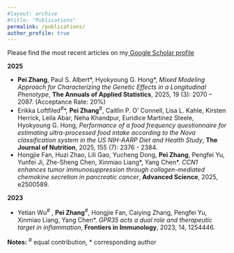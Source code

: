 ```yaml
---
#layout: archive
#title: "Publications"
permalink: /publications/
author_profile: true
---
```


Please find the most recent articles on my<a href="https://scholar.google.com/citations?user=kPMGDoEAAAAJ&hl=en"> Google Scholar profile</a>

<b>2025</b>
-	**Pei Zhang**, Paul S. Albert\*, Hyokyoung G. Hong\*, *Mixed Modeling Approach for Characterizing the Genetic Effects in a Longitudinal Phenotype*, **The Annuals of Applied Statistics**, 2025, 19 (3): 2070 – 2087. (Acceptance Rate: 20%)
-	Erikka Loftfiled<sup>#</sup>\*, **Pei Zhang**<sup>#</sup>, Caitlin P. O’ Connell, Lisa L. Kahle, Kirsten Herrick, Leila Abar, Neha Khandpur, Euridice Martinez Steele, Hyokyoung G. Hong, *Performance of a food frequency questionnaire for estimating ultra-processed food intake according to the Nova classification system in the US NIH-AARP Diet and Health Study*, **The Journal of Nutrition**, 2025, 155 (7): 2376 - 2384.
- Hongjie Fan, Huzi Zhao, Lili Gao, Yucheng Dong, **Pei Zhang**, Pengfei Yu, Yunfei Ji, Zhe-Sheng Chen, Xinmiao Liang\*, Yang Chen\*. *CCN1 enhances tumor immunosuppression through collagen-mediated chemokine secretion in pancreatic cancer*, **Advanced Science**, 2025, e2500589.

<b>2023</b>
- Yetian Wu<sup>#</sup> , **Pei Zhang**<sup>#</sup>, Hongjie Fan, Caiying Zhang, Pengfei Yu, Xinmiao Liang, Yang Chen\*. *GPR35 acts a dual role and therapeutic target in inflammation*, **Frontiers in Immunology**, 2023, 14, 1254446.


**Notes:** <sup>#</sup> equal contribution, \* corresponding author 
